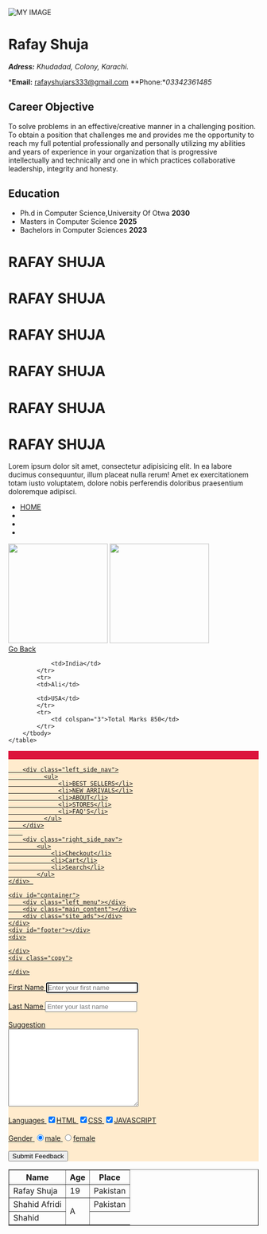 ![MY IMAGE](https://image.shutterstock.com/image-vector/god-zeus-mascot-logo-260nw-1316878193.jpg)
# Rafay Shuja

***Adress:** Khudadad, Colony, Karachi.*

***Email:** rafayshujars333@gmail.com  **Phone:**03342361485*

## Career Objective 

To solve problems in an effective/creative manner in a challenging position.
To obtain a position that challenges me and provides me the opportunity to reach my full potential professionally and personally utilizing my abilities and years of experience in your organization that is progressive intellectually and technically and one in which practices collaborative leadership, integrity and honesty.

## Education

- Ph.d in Computer Science,University Of Otwa **2030**
- Masters in Computer Science **2025**
- Bachelors in Computer Sciences **2023**















<!DOCTYPE html>
<html lang="en">
<head>
    <meta charset="UTF-8">
    <meta name="viewport" content="width=device-width, initial-scale=1.0">
    <title>Document</title>
</head>
<body>
    <div>
        <h1>RAFAY SHUJA</h1>
        <h1>RAFAY SHUJA</h1>
        <h1>RAFAY SHUJA</h1>
        <h1>RAFAY SHUJA</h1>
        <h1>RAFAY SHUJA</h1>
        <h1>RAFAY SHUJA</h1>
       <p>Lorem ipsum dolor sit amet, consectetur adipisicing elit. 
        In ea labore ducimus consequuntur, illum placeat nulla rerum!
         Amet ex exercitationem totam iusto voluptatem, 
        dolore nobis perferendis doloribus praesentium doloremque adipisci.
    </p> 
    <ul>
        <li><a href="index.html">HOME</a></li>
        <li><a href="contact.html"></a></li>
        <li><a href="about.html"></a></li>
        <li><a href="portfolio.html"></a></li>
    </ul>
         <img src="uploads/Apple-iphone-7-plus-425x425.jpg" width="200" alt="" srcset="">
    <img src="uploads/982016125448AM_635_iphone_7_plus.webp" width="200" alt="" srcset="">
    </div>
    <body>
    <a href="../../index.html">Go Back</a>
    <table border="1">
        <thead>
            <th>Name</th>
            <th>Age</th>
            <th>Place</th>
        </thead>
        <tbody>
            <tr>
                <td>Rafay Shuja</td>
                <td>19</td>
                <td>Pakistan</td>
            </tr>
            <tr>
                <td>Shahid Afridi</td>
                <td rowspan="3">A</td>
                <td>Pakistan</td>
            </tr>
            <tr>
                <td>Shahid</td>
                
                <td>India</td>
            </tr>
            <tr>
            <td>Ali</td>
           
            <td>USA</td>
            </tr>
            <tr>
                <td colspan="3">Total Marks 850</td>
            </tr>
        </tbody>
    </table>
    
</body>
</html>



<!DOCTYPE html>
<html lang="en">
<head>
    <meta charset="UTF-8">
    <meta name="viewport" content="width=device-width, initial-scale=1.0">
    <meta http-equiv="X-UA-Compatible" content="ie=edge">
    <title>Document</title>
<style>
    #navbar{
        background-color: blanchedalmond;
    }
    .left_side_nav{
        background-color: blue;
    }
    .right_side_nav{
        background-color: cadetblue;
    }
    .logo{
        background-color: crimson;
    }
    #container{
        background-color: darkgreen;
    }
    .left_menu{
        background-color: darkred;
    }
    .main_content{
        background-color: darkviolet;
    }
    .site_ads{
        background-color: firebrick;
    }
    #footer{
        background-color: lightsalmon;
    }
    .copy{
        background-color: lightseagreen;
    }
</style>
</head>
<body>
<div id="navbar">
    <div class="logo">
        <img width="100">
        <a href="index.html"><img width="100>
            src="shopify&oq=shop&aqs=chrome.1.69i57j0j46j0l4j69i61.3197j0j1&sourceid=chrome&ie=UTF-8">
    </div>

        <div class="left_side_nav">
              <ul>
                  <li>BEST SELLERS</li>
                  <li>NEW ARRIVALS</li>
                  <li>ABOUT</li>
                  <li>STORES</li>
                  <li>FAQ'S</li>
              </ul>
        </div>
        
        <div class="right_side_nav">
            <ul>
                <li>Checkout</li>
                <li>Cart</li>
                <li>Search</li>
            </ul>
    </div> 
    
    <div id="container">
        <div class="left_menu"></div>
        <div class="main_content"></div>
        <div class="site_ads"></div>
    </div>
    <div id="footer"></div>
    <div>

    </div>
    <div class="copy">

    </div>
    

</body>
</html>
<!DOCTYPE html>
<html lang="en">
<head>
    <meta charset="UTF-8">
    <meta name="viewport" content="width=device-width, initial-scale=1.0">
    <title>Document</title>
</head>
<body>
    <form action="" method="GET">
     <label for="fname">First Name</label>
     <input type="text" autofocus name="fname" placeholder="Enter your first name" id="fname">
     <br>
     <br>
     <label for="lname">Last Name</label>
     <input type="text" autocomplete="off" name="lname" placeholder="Enter your last name" 
     id="lname">
     <br>
     <br>
     <label for="suggestion">Suggestion</label>
     <br>
     <textarea name="suggestion" id="suggestion" cols="30" rows="10"></textarea>
     <br>
     <br>
     <label for="languages">Languages</label>
     <input type="checkbox" name="languages" id="html" checked>HTML
     <input type="checkbox" name="languages" id="css" checked>CSS
     <input type="checkbox" name="languages" id="css" checked>JAVASCRIPT
     <br>
     <br>
     <label for="gender">Gender</label>
     <input type="radio" name="gender" id="male" checked>male
     <input type="radio" name="gender" id="female">female
     <br>
     <br>
     <button type="submit">Submit Feedback</button>
    </form>
</body>
</html>
<!DOCTYPE html>
<html lang="en">
<head>
    <meta charset="UTF-8">
    <meta name="viewport" content="width=device-width, initial-scale=1.0">
    <title>Document</title>
    <script>
       // var age=prompt("Enter your age");
       // if(age<18){
       //   alert("Not eligible for cnic");
       // }
       // else{
       //   alert("eligible for cnic");
       //  }
       
     //  var num1=prompt("Enter first number");
     //  var num2=prompt("Enter second number");
     //  if (num2==0) {
     //      alert(num1/num2);
     //  } else{
     //      alert(num1/num2);
     //  }

     var percentage=prompt("Enter your percentage");
     if(percentage>=90){
         alert("A GRADE");
     }
    else if(percentage>=80){
        alert("B GRADE")
    }
    else{
        alert("Failed");
    }
      
    </script>
</head>
<body>
    
</body>
</html>
var num1=prompt("Enter first number");
      if(percentage>100|| percentage<=0){
          alert("INVALID PERCENTAGE");
      }
      else if(percentage>=90 && percentage<=100){
          alert("A GRADE");
      }
      else if(percentage>=80){
          alert("B GRADE")
      }
      else if(percentage>=70){
          alert("C GRADE")
      }
      else if(percentage>=60){
          alert("D GRADE")
      }
      
      
      
      
      
      <?php

//superglobal variable
$name=$_REQUEST["name"];
$email=$_REQUEST["email"];
$query=$_REQUEST["query"];
$languages=$_REQUEST["languages"];
$token=$_REQUEST["token"];

echo"<b>Query Type:$query</b><br>";
if($gender=="Male"){
    echo "Thanks Mr.$name for your feedback<br>";
}
else{
    echo"Thanks Ms.$name for your feedback<br>";
}
if($age>=18){
    echo"You recieved 1000 IRR discount<br>";
}
$role="Admin";
if(!($role=="User")){
    echo"welcome Admin<br>";
}
else{
    echo"Welcome User<br>";
}

echo"A copy of your response has been sent to your email <strong>$email</strong>";
echo"<br> Your feedback token ID is $token";
?>



<!DOCTYPE html>
<html lang="en">
<head>
    <meta charset="UTF-8">
    <meta name="viewport" content="width=device-width, initial-scale=1.0">
    <meta http-equiv="X-UA-Compatible" content="ie=edge">
    <title>Document</title>
</head>
<body>
     <form action="">
     <label for="name">Name</label>
     <input type="text" name="name" id="name" required>
     <br>
     <br>
     <label for="email">Email</label>
     <input type="email" name="email" id="email" required>
     <br>
     <br>
     <label for="gender">Gender</label>
     <input type="radio" value="male"
      name="gender" id="gender" checked>Male
     <input type="radio" value="female" 
     name="gender" id="gender" checked>Female
     <label for="age">Age</label>
     <input type="number" name="age" id="age" required>
     <br>
     <br>
     <label for="languages">Languages</label>
     <input type="checkbox" value="english"
     name="languages[]" id="">English
     <br>
     <br>
     <select name="query" id="query">
     <option value="general">General</option>
     <option value="payment">Payment</option>
     <option value="account">Account</option>
     <option value="refund">Refund</option>
     </select>

     <label for="phone">Phone</label>
     <input type="number" name="phone" id="phone" required>
     <br>
     <br>
     <label for="comment">Comment</label>
     <br>
     <textarea name="comment" id="comment" cols="30" 
     rows="10"><textarea>
     <br>
     <br>
     <button type="submit">Submit</button>
</body>
</html>

<!DOCTYPE html>
<html lang="en">
<head>
    <meta charset="UTF-8">
    <meta name="viewport" content="width=, initial-scale=1.0">
    <meta http-equiv="X-UA-Compatible" content="ie=edge">
    <title>Document</title>
</head>
<body>
<?php
   $marks-[45,67,99];
   var_dump($marks);
   echo"<br>";

   $cart=array("Apple","Mango","Banana");
   var_dump($acrt);
   echo"<br>";

   $weight=[];

   echo"<br>";

   $weight[0]-67.89;
   $weight[10]=657.89;
   $weight[20]=617.89;
   var_dump($weight);

    echo $weight[1];
    ?>
</body>
</html>
      <!DOCTYPE html>
<head>
    <title>Document</title>
    <link rel="stylesheet" href="temp.css">
</head>
<body>
    <div class="main-container">
        <button class="btn" style="font-size: 15px;">cart</button>
    <div class="text-shell">
        
        <h6>THINKING TO BUY A HEADPHONE?</h6>
        <h1>HTML Business
                      <br>Template</h1>
                    <button class="button">Shopping Now</button>
    </div>
    </div>
    <div class="section">
        <h1>Find a quality and right headphones not easy</h1>
        <p style="padding-left: 10px;">    Experience the exact
         same raised experience as well as incredible audio UHP has
          actually been delivering to opera
           house, workshops and also living rooms
            for 50 years with Business HTML Templates.
            The headphones are all made by HTML Business
             Template from thoroughly chosen products such
              as soft lambskin, cowhide natural leather and
               also plated aluminium to make certain excellent
                quality as well as convenience so you could enjoy exceptional flexibility and also craftsmanship. <a href="https://mobirise.com/html-templates/shop/">learn more...</a> </p>
    </div>
    </div>
    <div class="business-template">
        <h1>Business Website Templates Free Download</h1>
    </div>
    <div class="headphone">
        <h3>Hottest headphones of the month</h3>
    </div>
    <div class="product">
        <button class="head">HEADPHONES</button>
    <img src="01.jpg">
    <h3>Headphone <br>RS.2000/=</h3>
    
    <p>actually been delivering to opera
        house, workshops and also living rooms
         for 50 years with Business HTML Templates.</p>
    </div>
    <div class="product">
        <button class="head">HEADPHONES</button>
        <img src="02.jpg">
        <h3>Headphone <br>RS.2000/=</h3>
        
        <p>actually been delivering to opera
            house, workshops and also living rooms
             for 50 years with Business HTML Templates.</p>
        </div>
        <div class="product">
            <button class="head">HEADPHONES</button>
            <img src="03.jpg">
            <h3>Headphone <br>RS.2000/=</h3>
            
            <p>actually been delivering to opera
                house, workshops and also living rooms
                 for 50 years with Business HTML Templates.</p>
            </div>
            <div class="new-headphone">
                <p>Meet Our New Headphones🔥</p>
            </div>
</body>
</html>
      
      
      
      
      

